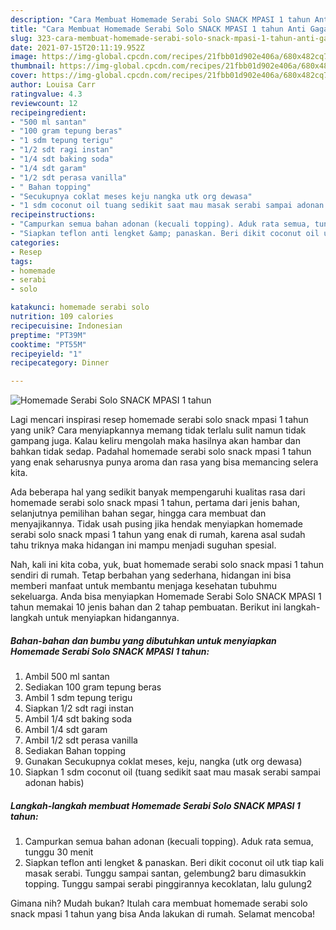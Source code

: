 ```yaml
---
description: "Cara Membuat Homemade Serabi Solo SNACK MPASI 1 tahun Anti Gagal"
title: "Cara Membuat Homemade Serabi Solo SNACK MPASI 1 tahun Anti Gagal"
slug: 323-cara-membuat-homemade-serabi-solo-snack-mpasi-1-tahun-anti-gagal
date: 2021-07-15T20:11:19.952Z
image: https://img-global.cpcdn.com/recipes/21fbb01d902e406a/680x482cq70/homemade-serabi-solo-snack-mpasi-1-tahun-foto-resep-utama.jpg
thumbnail: https://img-global.cpcdn.com/recipes/21fbb01d902e406a/680x482cq70/homemade-serabi-solo-snack-mpasi-1-tahun-foto-resep-utama.jpg
cover: https://img-global.cpcdn.com/recipes/21fbb01d902e406a/680x482cq70/homemade-serabi-solo-snack-mpasi-1-tahun-foto-resep-utama.jpg
author: Louisa Carr
ratingvalue: 4.3
reviewcount: 12
recipeingredient:
- "500 ml santan"
- "100 gram tepung beras"
- "1 sdm tepung terigu"
- "1/2 sdt ragi instan"
- "1/4 sdt baking soda"
- "1/4 sdt garam"
- "1/2 sdt perasa vanilla"
- " Bahan topping"
- "Secukupnya coklat meses keju nangka utk org dewasa"
- "1 sdm coconut oil tuang sedikit saat mau masak serabi sampai adonan habis"
recipeinstructions:
- "Campurkan semua bahan adonan (kecuali topping). Aduk rata semua, tunggu 30 menit"
- "Siapkan teflon anti lengket &amp; panaskan. Beri dikit coconut oil utk tiap kali masak serabi. Tunggu sampai santan, gelembung2 baru dimasukkin topping. Tunggu sampai serabi pinggirannya kecoklatan, lalu gulung2"
categories:
- Resep
tags:
- homemade
- serabi
- solo

katakunci: homemade serabi solo 
nutrition: 109 calories
recipecuisine: Indonesian
preptime: "PT39M"
cooktime: "PT55M"
recipeyield: "1"
recipecategory: Dinner

---
```



![Homemade Serabi Solo SNACK MPASI 1 tahun](https://img-global.cpcdn.com/recipes/21fbb01d902e406a/680x482cq70/homemade-serabi-solo-snack-mpasi-1-tahun-foto-resep-utama.jpg)

Lagi mencari inspirasi resep homemade serabi solo snack mpasi 1 tahun yang unik? Cara menyiapkannya memang tidak terlalu sulit namun tidak gampang juga. Kalau keliru mengolah maka hasilnya akan hambar dan bahkan tidak sedap. Padahal homemade serabi solo snack mpasi 1 tahun yang enak seharusnya punya aroma dan rasa yang bisa memancing selera kita.

Ada beberapa hal yang sedikit banyak mempengaruhi kualitas rasa dari homemade serabi solo snack mpasi 1 tahun, pertama dari jenis bahan, selanjutnya pemilihan bahan segar, hingga cara membuat dan menyajikannya. Tidak usah pusing jika hendak menyiapkan homemade serabi solo snack mpasi 1 tahun yang enak di rumah, karena asal sudah tahu triknya maka hidangan ini mampu menjadi suguhan spesial.




Nah, kali ini kita coba, yuk, buat homemade serabi solo snack mpasi 1 tahun sendiri di rumah. Tetap berbahan yang sederhana, hidangan ini bisa memberi manfaat untuk membantu menjaga kesehatan tubuhmu sekeluarga. Anda bisa menyiapkan Homemade Serabi Solo SNACK MPASI 1 tahun memakai 10 jenis bahan dan 2 tahap pembuatan. Berikut ini langkah-langkah untuk menyiapkan hidangannya.

<!--inarticleads1-->

##### Bahan-bahan dan bumbu yang dibutuhkan untuk menyiapkan Homemade Serabi Solo SNACK MPASI 1 tahun:

1. Ambil 500 ml santan
1. Sediakan 100 gram tepung beras
1. Ambil 1 sdm tepung terigu
1. Siapkan 1/2 sdt ragi instan
1. Ambil 1/4 sdt baking soda
1. Ambil 1/4 sdt garam
1. Ambil 1/2 sdt perasa vanilla
1. Sediakan  Bahan topping
1. Gunakan Secukupnya coklat meses, keju, nangka (utk org dewasa)
1. Siapkan 1 sdm coconut oil (tuang sedikit saat mau masak serabi sampai adonan habis)




<!--inarticleads2-->

##### Langkah-langkah membuat Homemade Serabi Solo SNACK MPASI 1 tahun:

1. Campurkan semua bahan adonan (kecuali topping). Aduk rata semua, tunggu 30 menit
1. Siapkan teflon anti lengket &amp; panaskan. Beri dikit coconut oil utk tiap kali masak serabi. Tunggu sampai santan, gelembung2 baru dimasukkin topping. Tunggu sampai serabi pinggirannya kecoklatan, lalu gulung2




Gimana nih? Mudah bukan? Itulah cara membuat homemade serabi solo snack mpasi 1 tahun yang bisa Anda lakukan di rumah. Selamat mencoba!
